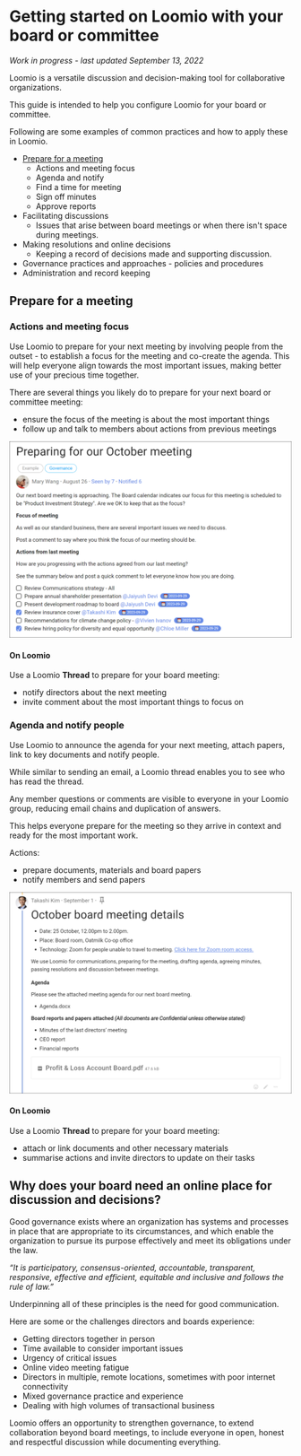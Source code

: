 # Getting started on Loomio with your board or committee

*Work in progress - last updated September 13, 2022*

Loomio is a versatile discussion and decision-making tool for collaborative organizations. 

This guide is intended to help you configure Loomio for your board or committee.

Following are some examples of common practices and how to apply these in Loomio.

- [Prepare for a meeting](#prepare-for-a-meeting)
  - Actions and meeting focus
  - Agenda and notify
  - Find a time for meeting
  - Sign off minutes
  - Approve reports
- Facilitating discussions
  - Issues that arise between board meetings or when there isn't space during meetings.
- Making resolutions and online decisions
  - Keeping a record of decisions made and supporting discussion.
- Governance practices and approaches - policies and procedures
- Administration and record keeping


## Prepare for a meeting

### Actions and meeting focus

Use Loomio to prepare for your next meeting by involving people from the outset - to establish a focus for the meeting and co-create the agenda. This will help everyone align towards the most important issues, making better use of your precious time together.

There are several things you likely do to prepare for your next board or committee meeting:
- ensure the focus of the meeting is about the most important things
- follow up and talk to members about actions from previous meetings

![](meeting_prep.png#width-80)

#### On Loomio
Use a Loomio **Thread** to prepare for your board meeting:
* notify directors about the next meeting
* invite comment about the most important things to focus on

### Agenda and notify people

Use Loomio to announce the agenda for your next meeting, attach papers, link to key documents and notify people. 

While similar to sending an email, a Loomio thread enables you to see who has read the thread.  

Any member questions or comments are visible to everyone in your Loomio group, reducing email chains and duplication of answers.

This helps everyone prepare for the meeting so they arrive in context and ready for the most important work.

Actions: 
- prepare documents, materials and board papers
- notify members and send papers

![](meeting_notify.png#width-80)

#### On Loomio
Use a Loomio **Thread** to prepare for your board meeting:
* attach or link documents and other necessary materials
* summarise actions and invite directors to update on their tasks

## Why does your board need an online place for discussion and decisions?

Good governance exists where an organization has systems and processes in place that are appropriate to its circumstances, and which enable the organization to pursue its purpose effectively and meet its obligations under the law.

*“It is participatory, consensus-oriented, accountable, transparent, responsive, effective and efficient, equitable and inclusive and follows the rule of law.”*

Underpinning all of these principles is the need for good communication.

Here are some or the challenges directors and boards experience:

* Getting directors together in person
* Time available to consider important issues 
* Urgency of critical issues
* Online video meeting fatigue
* Directors in multiple, remote locations, sometimes with poor internet connectivity
* Mixed governance practice and experience
* Dealing with high volumes of transactional business 

Loomio offers an opportunity to strengthen governance, to extend collaboration beyond board meetings, to include everyone in open, honest and respectful discussion while documenting everything.
